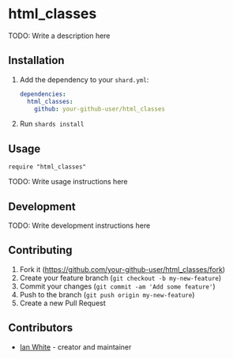 # html_classes

TODO: Write a description here

## Installation

1. Add the dependency to your `shard.yml`:

   ```yaml
   dependencies:
     html_classes:
       github: your-github-user/html_classes
   ```

2. Run `shards install`

## Usage

```crystal
require "html_classes"
```

TODO: Write usage instructions here

## Development

TODO: Write development instructions here

## Contributing

1. Fork it (<https://github.com/your-github-user/html_classes/fork>)
2. Create your feature branch (`git checkout -b my-new-feature`)
3. Commit your changes (`git commit -am 'Add some feature'`)
4. Push to the branch (`git push origin my-new-feature`)
5. Create a new Pull Request

## Contributors

- [Ian White](https://github.com/your-github-user) - creator and maintainer
